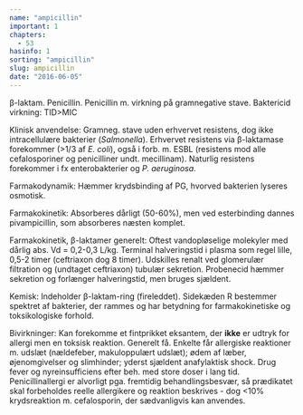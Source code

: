 ```yaml
---
name: "ampicillin"
important: 1
chapters:  
  - 53
hasinfo: 1
sorting: "ampicillin"
slug: ampicillin
date: "2016-06-05"
---
```


β-laktam. Penicillin. Penicillin m. virkning på gramnegative stave. Baktericid virkning: TID>MIC

Klinisk anvendelse: Gramneg. stave uden erhvervet resistens, dog ikke intracellulære bakterier (<em>Salmonella</em>). Erhvervet resistens via β-laktamase forekommer (>1/3 af <em>E. coli</em>), også i forb. m. ESBL (resistens mod alle cefalosporiner og penicilliner undt. mecillinam). Naturlig resistens forekommer i fx enterobakterier og <em>P. aeruginosa</em>.

Farmakodynamik: Hæmmer krydsbinding af PG, hvorved bakterien lyseres osmotisk.

Farmakokinetik: Absorberes dårligt (50-60%), men ved esterbinding dannes pivampicillin, som absorberes næsten komplet.

Farmakokinetik, β-laktamer generelt: Oftest vandopløselige molekyler med dårlig abs. Vd = 0,2-0,3 L/kg. Terminal halveringstid i plasma som regel lille, 0,5-2 timer (ceftriaxon dog 8 timer). Udskilles renalt ved glomerulær filtration og (undtaget ceftriaxon) tubulær sekretion. Probenecid hæmmer sekretion og forlænger halveringstid, men bruges sjældent.

Kemisk: Indeholder β-laktam-ring (fireleddet). Sidekæden R bestemmer spektret af bakterier, der rammes og har betydning for farmakokinetiske og toksikologiske forhold.

Bivirkninger: Kan forekomme et fintprikket eksantem, der <b>ikke</b> er udtryk for allergi men en toksisk reaktion. Generelt få. Enkelte får allergiske reaktioner m. udslæt (nældefeber, makuloppulært udslæt); ødem af læber, øjenomgivelser og slimhinder; yderst sjældent anafylaktisk shock. Drug fever og nyreinsufficiens efter beh. med store doser i lang tid. Penicillinallergi er alvorligt pga. fremtidig behandlingsbesvær, så prædikatet skal forbeholdes reelle allergikere og reaktion beskrives - dog <10% krydsreaktion m. cefalosporin, der sædvanligvis kan anvendes.

